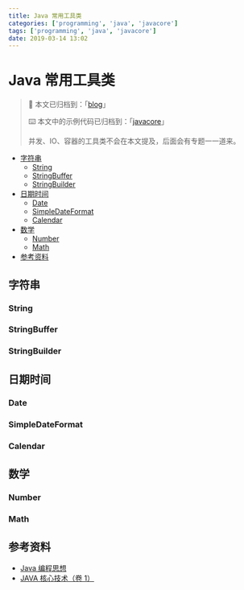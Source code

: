 ```yaml
---
title: Java 常用工具类
categories: ['programming', 'java', 'javacore']
tags: ['programming', 'java', 'javacore']
date: 2019-03-14 13:02
---
```


# Java 常用工具类

> :notebook: 本文已归档到：「[blog](https://github.com/dunwu/blog)」
>
> :keyboard: 本文中的示例代码已归档到：「[javacore](https://github.com/dunwu/javacore/tree/master/codes/basics/src/main/java/io/github/dunwu/javacore/tool)」
>
> 并发、IO、容器的工具类不会在本文提及，后面会有专题一一道来。

<!-- TOC depthFrom:2 depthTo:3 -->

- [字符串](#字符串)
    - [String](#string)
    - [StringBuffer](#stringbuffer)
    - [StringBuilder](#stringbuilder)
- [日期时间](#日期时间)
    - [Date](#date)
    - [SimpleDateFormat](#simpledateformat)
    - [Calendar](#calendar)
- [数学](#数学)
    - [Number](#number)
    - [Math](#math)
- [参考资料](#参考资料)

<!-- /TOC -->

## 字符串

### String

### StringBuffer

### StringBuilder

## 日期时间

### Date

### SimpleDateFormat

### Calendar

## 数学

### Number

### Math

## 参考资料

- [Java 编程思想](https://book.douban.com/subject/2130190/)
- [JAVA 核心技术（卷 1）](https://book.douban.com/subject/3146174/)
